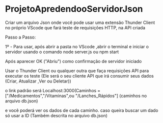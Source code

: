 # ProjetoApredendooServidorJson
Criar um arquivo Json onde você pode usar uma extensão Thunder Client no próprio VScode que fará teste de requisições HTTP, na API criada

Passo a Passo:

1º - Para usar, após abrir a pasta no VScode ,abrir o terminal e iniciar o servidor usando o comando 
node server.js ou npm start

Após aparecer OK ("Abriu") como confirmação de servidor iniciado

Usar o Thunder Client ou qualquer outra que faça requisições API para executar os teste (Ele será o seu cliente API que 
irá consumir seus dados (Criar, Atualizar ,Ver ou Deletar))

o link padrão será Localhost:3000(Caminhos = ["/Medicamentos","/Vitaminas",ou "/Lanches_Rápidos"] (caminhos no arquivo db.json)

e você poderá ver os dados de cada caminho.
caso queira buscar um dado só usar a ID (Também descrita no arquivo db.json)
